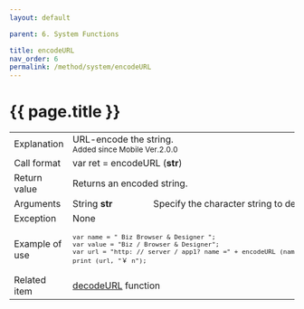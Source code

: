 ```yaml
---
layout: default

parent: 6. System Functions

title: encodeURL
nav_order: 6
permalink: /method/system/encodeURL
---
```




# {{ page.title }}

<table>
  <tr>
    <td>Explanation</td>
    <td colspan="2">URL-encode the string. <br><small> Added since Mobile Ver.2.0.0</small></td>
  </tr>
  <tr>
    <td>Call format</td>
    <td colspan="2">var ret = encodeURL  (<b>str</b>)</td>
  </tr>
  <tr>
    <td>Return value</td>
    <td colspan="2">Returns an encoded string.</td>
  </tr>  
  <tr>
    <td>Arguments</td>
    <td>String <b>str</b></td>
    <td>Specify the character string to decode.</td>
  </tr>
  <tr>
    <td>Exception</td>
    <td colspan="2">None</td>
  </tr>
  <tr>
    <td>Example of use</td>
    <td colspan="2"><code><pre>var name = " Biz Browser & Designer ";
var value = "Biz / Browser & Designer";
var url = "http: // server / app1? name =" + encodeURL (name) + "& value =" + encodeURL (value);
print (url, "￥ n");</pre></code></td>
  </tr>
  <tr>
    <td>Related item</td>
    <td colspan="2"><a href="/method/system/decodeURL">decodeURL</a> function</td>
  </tr>
</table>






